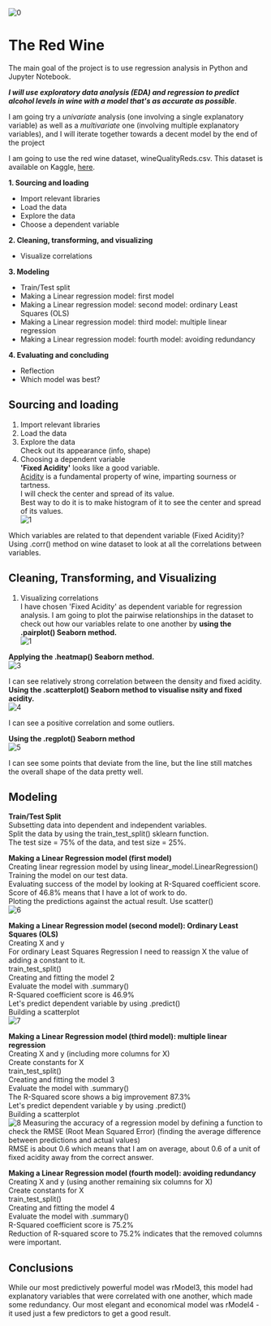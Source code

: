 ![0](https://user-images.githubusercontent.com/98930412/172071101-c6dd81b1-d196-4dfc-9f93-7bbe27c9fb43.png)

# The Red Wine

The main goal of the project is to use regression analysis in Python and Jupyter Notebook.

***I will use exploratory data analysis (EDA) and regression to predict alcohol levels in wine with a model that's as accurate as possible***.

I am going try a *univariate* analysis (one involving a single explanatory variable) as well as a *multivariate* one (involving multiple explanatory variables), and I will iterate together towards a decent model by the end of the project


I am going to use the red wine dataset, wineQualityReds.csv. This dataset is available on Kaggle, [here](https://www.kaggle.com/piyushgoyal443/red-wine-dataset).


**1. Sourcing and loading** 
- Import relevant libraries
- Load the data 
- Explore the data
- Choose a dependent variable
 
**2. Cleaning, transforming, and visualizing**
- Visualize correlations
  
  
**3. Modeling** 
- Train/Test split
- Making a Linear regression model: first model
- Making a Linear regression model: second model: ordinary Least Squares (OLS) 
- Making a Linear regression model: third model: multiple linear regression
- Making a Linear regression model: fourth model: avoiding redundancy

**4. Evaluating and concluding** 
- Reflection 
- Which model was best?

## Sourcing and loading     
1. Import relevant libraries      
2. Load the data       
3. Explore the data        
Check out its appearance (info, shape)      
4. Choosing a dependent variable     
**'Fixed Acidity'** looks like a good variable.     
[Acidity](https://waterhouse.ucdavis.edu/whats-in-wine/fixed-acidity) is a fundamental property of wine, imparting sourness or tartness.     
I will check the center and spread of its value.      
Best way to do it is to make histogram of it to see the center and spread of its values.    
![1](https://user-images.githubusercontent.com/98930412/172061262-5b49ef36-aae3-4092-a2a6-3552b939ddc5.png)

Which variables are related to that dependent variable (Fixed Acidity)?    
Using .corr() method on wine dataset to look at all the correlations between variables.

## Cleaning, Transforming, and Visualizing    
1. Visualizing correlations    
I have chosen 'Fixed Acidity' as dependent variable for regression analysis. I am going to plot the pairwise relationships in the dataset to check out how our variables relate to one another by **using the .pairplot() Seaborn method.**     
![1](https://user-images.githubusercontent.com/98930412/172061214-2641baae-4917-4921-add8-db07b2eda8a3.png)

**Applying the .heatmap() Seaborn method.**     
![3](https://user-images.githubusercontent.com/98930412/172061442-61807999-59a5-46b4-a52d-384a77938520.png)

I can see relatively strong correlation between the density and fixed acidity.     
**Using the .scatterplot() Seaborn method to visualise nsity and fixed acidity.**    
![4](https://user-images.githubusercontent.com/98930412/172061630-7ea15b1d-327b-4987-b9b4-26a9ce7d8b6f.png)

I can see a positive correlation and some outliers.    

**Using the .regplot() Seaborn method**    
![5](https://user-images.githubusercontent.com/98930412/172062177-8e2ffb4a-1b5e-4bcd-bd0c-7dcd74ee3430.png)

I can see some points that deviate from the line, but the line still matches the overall shape of the data pretty well.

## Modeling

**Train/Test Split**    
Subsetting data into dependent and independent variables.    
Split the data by using the train_test_split() sklearn function.    
The test size = 75% of the data, and test size = 25%.    

**Making a Linear Regression model (first model)**    
Creating linear regression model by using linear_model.LinearRegression()    
Training the model on our test data.    
Evaluating success of the model by looking at R-Squared coefficient score.                  
Score of 46.8% means that I have a lot of work to do.            
Ploting the predictions against the actual result. Use scatter()        
![6](https://user-images.githubusercontent.com/98930412/172064115-75e1b3e2-9b9d-4979-91db-6334741eaa26.png)   

**Making a Linear Regression model (second model): Ordinary Least Squares (OLS)**     
Creating X and y      
For ordinary Least Squares Regression I need to reassign X the value of adding a constant to it.      
train_test_split()      
Creating and fitting the model 2     
Evaluate the model with .summary()      
R-Squared coefficient score is 46.9%     
Let's predict dependent variable by using .predict()    
Building a scatterplot                    
![7](https://user-images.githubusercontent.com/98930412/172064960-3009fc9f-3074-4749-8d6e-1533094f252f.png)

**Making a Linear Regression model (third model): multiple linear regression**                                
Creating X and y (including more columns for X)                         
Create constants for X                                 
train_test_split()                            
Creating and fitting the model 3                                 
Evaluate the model with .summary()                                             
The R-Squared score shows a big improvement 87.3%                                            
Let's predict dependent variable y by using .predict()                                    
Building a scatterplot                           
![8](https://user-images.githubusercontent.com/98930412/172067643-c4b65118-3569-4137-9cc8-5c83f04dbd41.png)
Measuring the accuracy of a regression model by defining a function to check the RMSE (Root Mean Squared Error) (finding the average difference between predictions and actual values)                 
RMSE is about 0.6 which means that I am on average, about 0.6 of a unit of fixed acidity away from the correct answer.                    

 **Making a Linear Regression model (fourth model): avoiding redundancy**                  
Creating X and y (using another remaining six columns for X)                  
Create constants for X                          
train_test_split()                      
Creating and fitting the model 4                                      
Evaluate the model with .summary()                                    
R-Squared coefficient score is 75.2%                                      
Reduction of R-squared score to 75.2% indicates that the removed columns were important.                                               

## Conclusions

While our most predictively powerful model was rModel3, this model had explanatory variables that were correlated with one another, which made some redundancy. Our most elegant and economical model was rModel4 - it used just a few predictors to get a good result.
